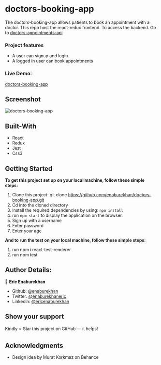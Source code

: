 # doctors-booking-app

The doctors-booking-app allows patients to book an appointment with a doctor. This repo host the react-redux frontend. To access the backend. Go to [doctors-appointments-api](https://github.com/enaburekhan/doctors-appointment-api.git)

### Project features

- A user can signup and login
- A logged in user can book appointments

### Live Demo:

[doctors-booking-app](https://ericenaburekhan-doctors-booking.netlify.app/)

## Screenshot

![doctors-booking-app](https://user-images.githubusercontent.com/51296741/128604204-e71d0644-e88f-4743-b922-e708aa5a23d9.png)

## Built-With

- React
- Redux
- Jest
- Css3

## Getting Started

**To get this project set up on your local machine, follow these simple steps:**

1. Clone this project: git clone https://github.com/enaburekhan/doctors-booking-app.git
2. Cd into the cloned directory
3. Install the required dependencies by using: `npm install`
4. run `npm start` to display the application on the browser.
5. Sign up with a username
6. Enter password
7. Enter your age

**And to run the test on your local machine, follow these simple steps:**

1. run npm i react-test-renderer
2. run npm test

## Author Details:

👤 **Eric Enaburekhan**

- Github: [@enaburekhan](https://github.com/enaburekhan)
- Twitter: [@enaburekhaneric](https://twitter.com/enaburekhaneric)
- Linkedin: [@ericenaburekhan](https://www.linkedin.com/in/eric-enaburekhan-801a28100/)

## Show your support

Kindly ⭐ Star this project on GitHub — it helps!

## Acknowledgments

- Design idea by Murat Korkmaz on Behance
